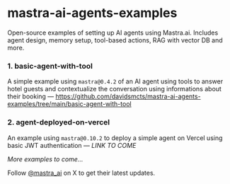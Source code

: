 # mastra-ai-agents-examples

Open-source examples of setting up AI agents using Mastra.ai. Includes agent design, memory setup, tool-based actions, RAG with vector DB and more.

### 1. basic-agent-with-tool

A simple example using `mastra@0.4.2` of an AI agent using tools to answer hotel guests and contextualize the conversation using informations about their booking — https://github.com/davidsmcts/mastra-ai-agents-examples/tree/main/basic-agent-with-tool

### 2. agent-deployed-on-vercel

An example using `mastra@0.10.2` to deploy a simple agent on Vercel using basic JWT authentication — _LINK TO COME_

_More examples to come..._

Follow [@mastra_ai](https://x.com/mastra_ai) on X to get their latest updates.
